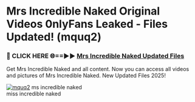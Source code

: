 # Mrs Incredible Naked Original Videos 0nlyFans Leaked - Files Updated! (mquq2)

<h3>🔴 CLICK HERE 🌐==►► <a href="https://tinyurl.com/up5wt9bj" rel="nofollow">Mrs Incredible Naked Updated Files</a></h3>

Get Mrs Incredible Naked and all content. Now you can access all videos and pictures of Mrs Incredible Naked. New Updated Files 2025!

[![mquq2](https://i.imgur.com/ABiUzMV.gif)](https://tinyurl.com/up5wt9bj)
ms incredible naked<br>
miss incredible naked